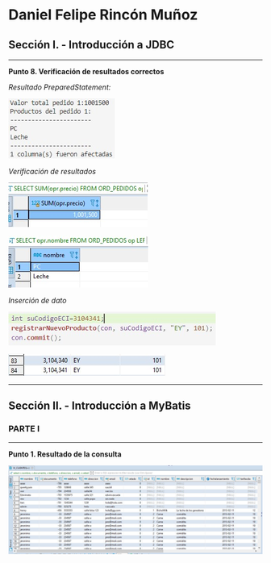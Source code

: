 # Daniel Felipe Rincón Muñoz


## Sección I. - Introducción a JDBC
***
**Punto 8. Verificación de resultados correctos**

*Resultado PreparedStatement:*

![Resultado PreparedStatement](img/PreparedStatement.jpg)

*Verificación de resultados*

![Precio Total](img/precioTotal.jpg)

![Nombres](img/nombres.jpg)

*Inserción de dato*

![codigo Java](img/codigoInsercion.jpg)

![Resultado insercion](img/resultadoInsercion.jpg)


***
## Sección II. - Introducción a MyBatis
### PARTE I

***
**Punto 1. Resultado de la consulta**

![consulta sql](/img/consulta.jpg)
